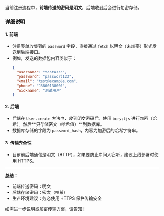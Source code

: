 当前注册流程中，**前端传送的密码是明文**，后端收到后会进行加密存储。

### 详细说明

#### 1. 前端
- 注册表单收集到的 `password` 字段，直接通过 `fetch` 以明文（未加密）形式发送到后端接口。
- 例如，发送的数据包内容类似于：
  ```json
  {
    "username": "testuser",
    "password": "password123",
    "email": "test@example.com",
    "phone": "13800138000",
    "nickname": "测试用户"
  }
  ```

#### 2. 后端
- 后端在 `User.create` 方法中，收到明文密码后，使用 `bcryptjs` 进行加密（哈希），然后**只存储密文（哈希值）**到数据库。
- 数据库存储的字段为 `password_hash`，内容为加密后的哈希字符串。

#### 3. 传输安全性
- 目前前后端通信是明文（HTTP），如果要防止中间人窃听，建议上线部署时使用 HTTPS。

---

**总结：**
- 前端传送密码：明文
- 后端存储密码：密文（哈希）
- 生产环境建议：务必使用 HTTPS 保护传输安全

如需进一步说明或加密传输方案，请告知！